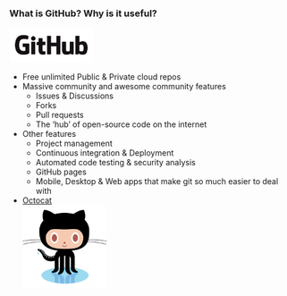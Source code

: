 ### What is GitHub? Why is it useful?

<img src="github.png" alt="GitHub Logo" width="150px" />

- Free unlimited Public & Private cloud repos
- Massive community and awesome community features
  - Issues & Discussions
  - Forks
  - Pull requests
  - The ‘hub’ of open-source code on the internet
- Other features
  - Project management
  - Continuous integration & Deployment
  - Automated code testing & security analysis
  - GitHub pages
  - Mobile, Desktop & Web apps that make git so much easier to deal with
- [Octocat](https://octodex.github.com)  
  <img src="octocat.png" alt="GitHub Logo" width="150px" />
